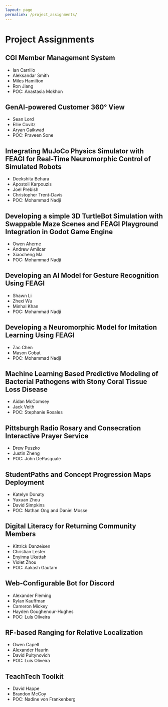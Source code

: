 ```yaml
---
layout: page
permalink: /project_assignments/
---
```


# Project Assignments

## CGI Member Management System 
- Ian Carrillo
- Aleksandar Smith
- Miles Hamilton
- Ron Jiang
- POC: Anastasia Mokhon

## GenAI-powered Customer 360° View 
- Sean Lord
- Ellie Covitz
- Aryan Gaikwad
- POC: Praveen Sone

## Integrating MuJoCo Physics Simulator with FEAGI for Real-Time Neuromorphic Control of Simulated Robots 
- Deekshita Behara	
- Apostoli Karpouzis	
- Joel Prebish	
- Christopher Trent-Davis
- POC: Mohammad Nadji

## Developing a simple 3D TurtleBot Simulation with Swappable Maze Scenes and FEAGI Playground Integration in Godot Game Engine 
- Owen Aherne	
- Andrew Amilcar	
- Xiaocheng Ma
- POC: Mohammad Nadji

## Developing an AI Model for Gesture Recognition Using FEAGI 
- Shawn Li	
- Zhexi Wu	
- Minhal Khan
- POC: Mohammad Nadji

## Developing a Neuromorphic Model for Imitation Learning Using FEAGI 
- Zac Chen
- Mason Gobat
- POC: Mohammad Nadji

## Machine Learning Based Predictive Modeling of Bacterial Pathogens with Stony Coral Tissue Loss Disease 
- Aidan McComsey
- Jack Veith
- POC: Stephanie Rosales

## Pittsburgh Radio Rosary and Consecration Interactive Prayer Service 
- Drew Puszko	
- Justin Zheng
- POC: John DePasquale

## StudentPaths and Concept Progression Maps Deployment 
- Katelyn Donaty
- Yuxuan Zhou
- David Simpkins
- POC: Nathan Ong and Daniel Mosse

## Digital Literacy for Returning Community Members 
- Kittrick Danzeisen	
- Christian Lester	
- Enyinna Ukattah	
- Violet Zhou
- POC: Aakash Gautam

## Web-Configurable Bot for Discord 
- Alexander Fleming	
- Rylan Kauffman	
- Cameron Mickey	
- Hayden Goughenour-Hughes
- POC: Luís Oliveira

## RF-based Ranging for Relative Localization 
- Owen Capell	
- Alexander Haurin	
- David Pultynovich
- POC: Luís Oliveira

## TeachTech Toolkit 
- David Happe	
- Brandon McCoy
- POC: Nadine von Frankenberg

